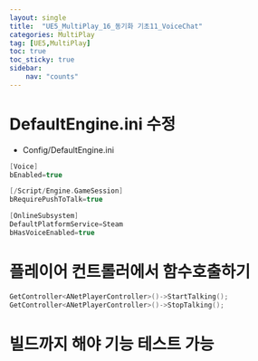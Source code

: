 ```yaml
---
layout: single
title:  "UE5_MultiPlay_16_동기화 기초11_VoiceChat"
categories: MultiPlay
tag: [UE5,MultiPlay]
toc: true
toc_sticky: true
sidebar:
    nav: "counts"
---
```


# DefaultEngine.ini 수정

* Config/DefaultEngine.ini

```cpp
[Voice]
bEnabled=true

[/Script/Engine.GameSession]
bRequirePushToTalk=true

[OnlineSubsystem]
DefaultPlatformService=Steam
bHasVoiceEnabled=true
```

# 플레이어 컨트롤러에서 함수호출하기

```cpp
GetController<ANetPlayerController>()->StartTalking();
GetController<ANetPlayerController>()->StopTalking();
```

# 빌드까지 해야 기능 테스트 가능 